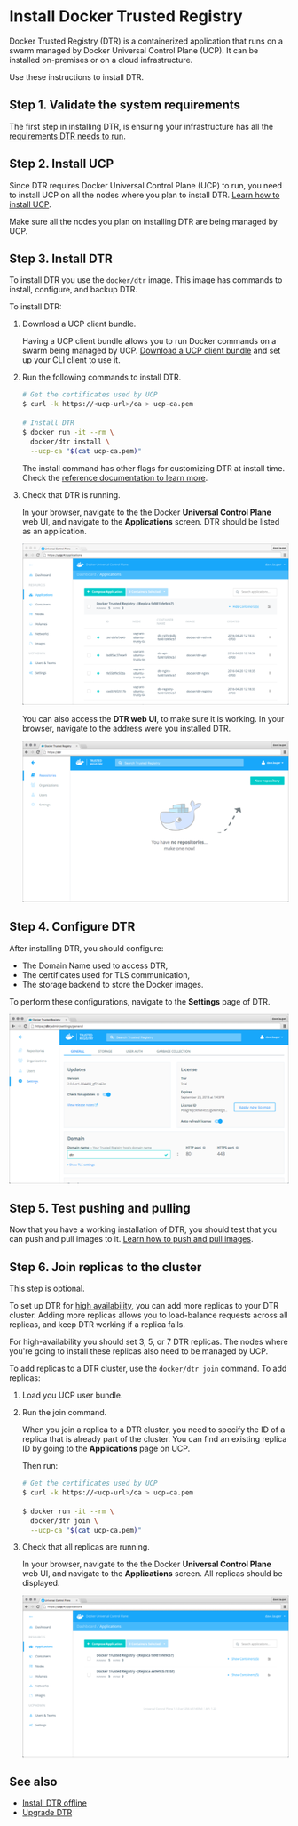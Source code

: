 <!--[metadata]>
+++
aliases = [ "/docker-trusted-registry/install/dtr-ami-byol-launch/",
            "/docker-trusted-registry/install/dtr-ami-bds-launch/",
            "/docker-trusted-registry/install/dtr-vhd-azure/",
            "/docker-trusted-registry/install/install-dtr/"]
title = "Install Docker Trusted Registry"
description = "Learn how to install Docker Trusted Registry for production."
keywords = ["docker, dtr, registry, install"]
[menu.main]
parent="dtr-menu-install"
identifier="dtr_install_production"
weight=20
+++
<![end-metadata]-->


# Install Docker Trusted Registry

Docker Trusted Registry (DTR) is a containerized application that runs on a
swarm managed by Docker Universal Control Plane (UCP). It can be installed
on-premises or on a cloud infrastructure.

Use these instructions to install DTR.

## Step 1. Validate the system requirements

The first step in installing DTR, is ensuring your
infrastructure has all the [requirements DTR needs to run](system-requirements.md).

## Step 2. Install UCP

Since DTR requires Docker Universal Control Plane (UCP)
to run, you need to install UCP on all the nodes where you plan to install DTR.
[Learn how to install UCP](https://docs.docker.com/ucp/installation/install-production/).

Make sure all the nodes you plan on installing DTR are being managed by UCP.

## Step 3. Install DTR

To install DTR you use the `docker/dtr` image. This image has commands to
install, configure, and backup DTR.

To install DTR:

1. Download a UCP client bundle.

    Having a UCP client bundle allows you to run Docker commands on a swarm
    being managed by UCP.
    [Download a UCP client bundle](https://docs.docker.com/ucp/access-ucp/cli-based-access/)
    and set up your CLI client to use it.

2. Run the following commands to install DTR.

    ```bash
    # Get the certificates used by UCP
    $ curl -k https://<ucp-url>/ca > ucp-ca.pem

    # Install DTR
    $ docker run -it --rm \
      docker/dtr install \
      --ucp-ca "$(cat ucp-ca.pem)"
    ```

    The install command has other flags for customizing DTR at install time.
    Check the [reference documentation to learn more](../reference/install.md).


3. Check that DTR is running.

    In your browser, navigate to the the Docker **Universal Control Plane**
    web UI, and navigate to the **Applications** screen. DTR should be listed
    as an application.

    ![](../images/install-dtr-1.png)

    You can also access the **DTR web UI**, to make sure it is working. In your
    browser, navigate to the address were you installed DTR.

    ![](../images/install-dtr-2.png)


## Step 4. Configure DTR

After installing DTR, you should configure:

  * The Domain Name used to access DTR,
  * The certificates used for TLS communication,
  * The storage backend to store the Docker images.

  To perform these configurations, navigate to the **Settings** page of DTR.

  ![](../images/install-dtr-3.png)

## Step 5. Test pushing and pulling

Now that you have a working installation of DTR, you should test that you can
push and pull images to it.
[Learn how to push and pull images](../repos-and-images/index.md).

## Step 6. Join replicas to the cluster

This step is optional.

To set up DTR for [high availability](../high-availability/index.md),
you can add more replicas to your DTR cluster. Adding more replicas allows you
to load-balance requests across all replicas, and keep DTR working if a
replica fails.

For high-availability you should set 3, 5, or 7 DTR replicas. The nodes where
you're going to install these replicas also need to be managed by UCP.

To add replicas to a DTR cluster, use the `docker/dtr join` command. To add
replicas:

1. Load you UCP user bundle.

2. Run the join command.

    When you join a replica to a DTR cluster, you need to specify the
    ID of a replica that is already part of the cluster. You can find an
    existing replica ID by going to the **Applications** page on UCP.

    Then run:

    ```bash
    # Get the certificates used by UCP
    $ curl -k https://<ucp-url>/ca > ucp-ca.pem

    $ docker run -it --rm \
      docker/dtr join \
      --ucp-ca "$(cat ucp-ca.pem)"
    ```

3. Check that all replicas are running.

    In your browser, navigate to the the Docker **Universal Control Plane**
    web UI, and navigate to the **Applications** screen. All replicas should
    be displayed.

    ![](../images/install-dtr-4.png)

## See also

* [Install DTR offline](install-dtr-offline.md)
* [Upgrade DTR](upgrade/upgrade-major.md)
